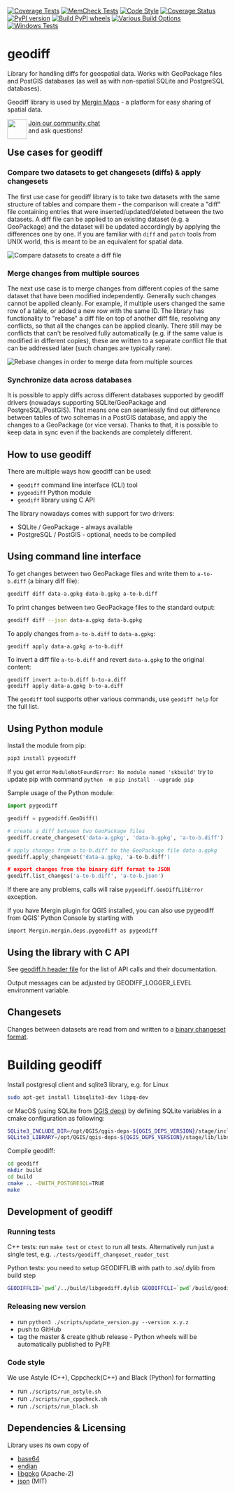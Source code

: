 [![Coverage Tests](https://github.com/MerginMaps/geodiff/workflows/Coverage%20Tests/badge.svg)](https://github.com/MerginMaps/geodiff/actions?query=workflow%3A%22Coverage+Tests%22)
[![MemCheck Tests](https://github.com/MerginMaps/geodiff/workflows/MemCheck%20Tests/badge.svg)](https://github.com/MerginMaps/geodiff/actions?query=workflow%3A%22MemCheck+Tests%22)
[![Code Style](https://github.com/MerginMaps/geodiff/workflows/Code%20Layout/badge.svg)](https://github.com/MerginMaps/geodiff/actions?query=workflow%3A%22Code+Layout%22)
[![Coverage Status](https://coveralls.io/repos/github/MerginMaps/geodiff/badge.svg?branch=master)](https://coveralls.io/github/MerginMaps/geodiff?branch=master)
[![PyPI version](https://badge.fury.io/py/pygeodiff.svg)](https://badge.fury.io/py/pygeodiff)
[![Build PyPI wheels](https://github.com/MerginMaps/geodiff/actions/workflows/python_packages.yml/badge.svg)](https://github.com/MerginMaps/geodiff/actions/workflows/python_packages.yml)
[![Various Build Options](https://github.com/MerginMaps/geodiff/actions/workflows/build_options_test.yml/badge.svg)](https://github.com/MerginMaps/geodiff/actions/workflows/build_options_test.yml)
[![Windows Tests](https://github.com/MerginMaps/geodiff/actions/workflows/win_tests.yml/badge.svg)](https://github.com/MerginMaps/geodiff/actions/workflows/win_tests.yml)

# geodiff

Library for handling diffs for geospatial data. Works with GeoPackage files and PostGIS databases (as well as with non-spatial SQLite and PostgreSQL databases).

Geodiff library is used by [Mergin Maps](https://merginmaps.com/) - a platform for easy sharing of spatial data.

<div><img align="left" width="45" height="45" src="https://raw.githubusercontent.com/MerginMaps/docs/main/src/.vuepress/public/slack.svg"><a href="https://merginmaps.com/community/join">Join our community chat</a><br/>and ask questions!</div>

## Use cases for geodiff


### Compare two datasets to get changesets (diffs) & apply changesets

The first use case for geodiff library is to take two datasets with the same structure of tables and compare them - the comparison will create a "diff" file containing entries that were inserted/updated/deleted between the two datasets. A diff file can be applied to an existing dataset (e.g. a GeoPackage) and the dataset will be updated accordingly by applying the differences one by one. If you are familiar with `diff` and `patch` tools from UNIX world, this is meant to be an equivalent for spatial data.

![Compare datasets to create a diff file](docs/img/geodiff-diff.png)

### Merge changes from multiple sources

The next use case is to merge changes from different copies of the same dataset that have been modified independently. Generally such changes cannot be applied cleanly. For example, if multiple users changed the same row of a table, or added a new row with the same ID. The library has functionality to "rebase" a diff file on top of another diff file, resolving any conflicts, so that all the changes can be applied cleanly. There still may be conflicts that can't be resolved fully automatically (e.g. if the same value is modified in different copies), these are written to a separate conflict file that can be addressed later (such changes are typically rare).

![Rebase changes in order to merge data from multiple sources](docs/img/geodiff-rebase.png)

### Synchronize data across databases

It is possible to apply diffs across different databases supported by geodiff drivers (nowadays supporting SQLite/GeoPackage and PostgreSQL/PostGIS). That means one can seamlessly find out difference between tables of two schemas in a PostGIS database, and apply the changes to a GeoPackage (or vice versa). Thanks to that, it is possible to keep data in sync even if the backends are completely different.

## How to use geodiff

There are multiple ways how geodiff can be used:

- `geodiff` command line interface (CLI) tool
- `pygeodiff` Python module
- `geodiff` library using C API

The library nowadays comes with support for two drivers:
- SQLite / GeoPackage - always available
- PostgreSQL / PostGIS - optional, needs to be compiled


## Using command line interface

To get changes between two GeoPackage files and write them to `a-to-b.diff` (a binary diff file):
```bash
geodiff diff data-a.gpkg data-b.gpkg a-to-b.diff
```

To print changes between two GeoPackage files to the standard output:
```bash
geodiff diff --json data-a.gpkg data-b.gpkg
```

To apply changes from `a-to-b.diff` to `data-a.gpkg`:
```bash
geodiff apply data-a.gpkg a-to-b.diff
```

To invert a diff file `a-to-b.diff` and revert `data-a.gpkg` to the original content:
```base
geodiff invert a-to-b.diff b-to-a.diff
geodiff apply data-a.gpkg b-to-a.diff
```

The `geodiff` tool supports other various commands, use `geodiff help` for the full list.

## Using Python module

Install the module from pip:
```bash
pip3 install pygeodiff
```

If you get error `ModuleNotFoundError: No module named 'skbuild'` try to update pip with command
`python -m pip install --upgrade pip`

Sample usage of the Python module:

```python
import pygeodiff

geodiff = pygeodiff.GeoDiff()

# create a diff between two GeoPackage files
geodiff.create_changeset('data-a.gpkg', 'data-b.gpkg', 'a-to-b.diff')

# apply changes from a-to-b.diff to the GeoPackage file data-a.gpkg
geodiff.apply_changeset('data-a.gpkg, 'a-to-b.diff')

# export changes from the binary diff format to JSON
geodiff.list_changes('a-to-b.diff', 'a-to-b.json')
```

If there are any problems, calls will raise `pygeodiff.GeoDiffLibError` exception.

If you have Mergin plugin for QGIS installed, you can also use pygeodiff from QGIS' Python Console by starting with

```
import Mergin.mergin.deps.pygeodiff as pygeodiff
```


## Using the library with C API

See [geodiff.h header file](https://github.com/MerginMaps/geodiff/blob/master/geodiff/src/geodiff.h) for the list of API calls and their documentation.

Output messages can be adjusted by GEODIFF_LOGGER_LEVEL environment variable.

## Changesets

Changes between datasets are read from and written to a [binary changeset format](docs/changeset-format.md).

# Building geodiff

Install postgresql client and sqlite3 library, e.g. for Linux
```bash
sudo apt-get install libsqlite3-dev libpq-dev
```
or MacOS (using SQLite from [QGIS deps](https://qgis.org/downloads/macos/deps/)) by defining SQLite variables in
a cmake configuration as following:
```bash
SQLite3_INCLUDE_DIR=/opt/QGIS/qgis-deps-${QGIS_DEPS_VERSION}/stage/include
SQLite3_LIBRARY=/opt/QGIS/qgis-deps-${QGIS_DEPS_VERSION}/stage/lib/libsqlite3.dylib
```

Compile geodiff:
```bash
cd geodiff
mkdir build
cd build
cmake .. -DWITH_POSTGRESQL=TRUE
make
```

## Development of geodiff

### Running tests

C++ tests: run `make test` or `ctest` to run all tests. Alternatively run just a single test, e.g. `./tests/geodiff_changeset_reader_test`

Python tests: you need to setup GEODIFFLIB with path to .so/.dylib from build step
```bash
GEODIFFLIB=`pwd`/../build/libgeodiff.dylib GEODIFFCLI=`pwd`/build/geodiff pytest
```

### Releasing new version

- run `python3 ./scripts/update_version.py --version x.y.z`
- push to GitHub
- tag the master & create github release - Python wheels will be automatically published to PyPI!

### Code style

We use Astyle (C++), Cppcheck(C++) and Black (Python) for formatting
- run `./scripts/run_astyle.sh`
- run `./scripts/run_cppcheck.sh`
- run `./scripts/run_black.sh`
 
## Dependencies & Licensing

Library uses its own copy of
 - [base64](geodiff/src/3rdparty/base64utils.cpp)
 - [endian](geodiff/src/3rdparty/portableendian.h)
 - [libgpkg](https://github.com/luciad/libgpkg) (Apache-2)
 - [json](https://github.com/nlohmann/json) (MIT)
